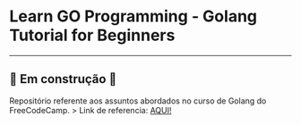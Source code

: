 # Learn GO Programming - Golang Tutorial for Beginners

---

## :construction:  Em construção :construction:

Repositório referente aos assuntos abordados no curso de Golang do FreeCodeCamp.
    > Link de referencia: [AQUI!](https://www.youtube.com/watch?v=YS4e4q9oBaU&t=580s)
